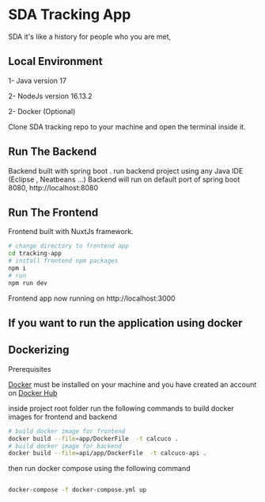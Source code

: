 # SDA Tracking App 

SDA it's like a history for people who you are met,

## Local Environment
1- Java version 17

2- NodeJs version 16.13.2 

2- Docker (Optional)


Clone SDA tracking repo to your machine and open the terminal inside it.

## Run The Backend
Backend built with spring boot . 
run backend project using  any Java IDE (Eclipse , Neatbeans ...)
Backend will run on default port of spring boot 8080, http://localhost:8080


## Run The Frontend
Frontend built with NuxtJs framework.
```bash
# change directory to frontend app
cd tracking-app
# install frontend npm packages
npm i 
# run 
npm run dev
```
Frontend app now running on http://localhost:3000

## If you want to run the application using docker

## Dockerizing

Prerequisites

[Docker](https://docs.docker.com/get-started/) must be installed on your machine and you have created an  account on [Docker Hub](https://hub.docker.com/)

inside project root folder run the following commands to build  docker images for frontend and backend
```bash
# build docker image for frontend
docker build --file=app/DockerFile  -t calcuco .
# build docker image for backend
docker build --file=api/app/DockerFile  -t calcuco-api .

```
then run docker compose using the following command

```bash

docker-compose -f docker-compose.yml up

```
